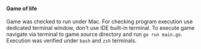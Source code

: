 #### **Game of life**

Game was checked to run under Mac. For checking program execution use dedicated terminal window, don't use IDE built-in terminal.
To execute game navigate via terminal to game source directory and run `go run main.go`. Execution was verified under `bash` and `zsh` terminals.

